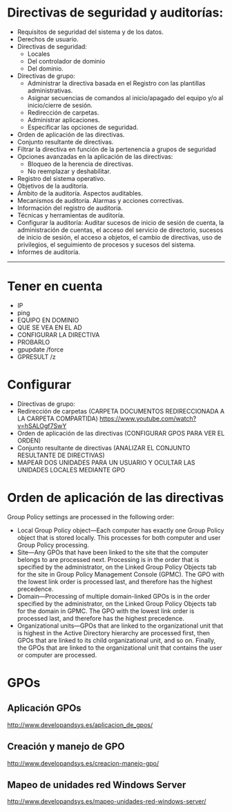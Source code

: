# Directivas de seguridad y auditorías:
- Requisitos de seguridad del sistema y de los datos.
- Derechos de usuario.
- Directivas de seguridad:
  - Locales
  - Del controlador de dominio
  - Del dominio.
- Directivas de grupo:
  - Administrar la directiva basada en el Registro con las plantillas administrativas.
  - Asignar secuencias de comandos al inicio/apagado del equipo y/o al inicio/cierre de sesión.
  - Redirección de carpetas.
  - Administrar aplicaciones.
  - Especificar las opciones de seguridad.
- Orden de aplicación de las directivas.
- Conjunto resultante de directivas.
- Filtrar la directiva en función de la pertenencia a grupos de seguridad
- Opciones avanzadas en la aplicación de las directivas:
  - Bloqueo de la herencia de directivas.
  - No reemplazar y deshabilitar.
- Registro del sistema operativo.
- Objetivos de la auditoría.
- Ámbito de la auditoría. Aspectos auditables.
- Mecanismos de auditoría. Alarmas y acciones correctivas.
- Información del registro de auditoría.
- Técnicas y herramientas de auditoría.
- Configurar la auditoría: Auditar sucesos de inicio de sesión de cuenta, la administración de cuentas, el acceso del servicio de directorio, sucesos de inicio de sesión, el acceso a objetos, el cambio de directivas, uso de privilegios, el seguimiento de procesos y sucesos del sistema.
- Informes de auditoría.

----------------------

# Tener en cuenta
 - IP
 - ping
 - EQUIPO EN DOMINIO
 - QUE SE VEA EN EL AD
 - CONFIGURAR LA DIRECTIVA
 - PROBARLO
 - gpupdate /force
 - GPRESULT /z

# Configurar
- Directivas de grupo:
 - Redirección de carpetas (CARPETA DOCUMENTOS REDIRECCIONADA A LA CARPETA COMPARTIDA) https://www.youtube.com/watch?v=hSALOgf7SwY
 - Orden de aplicación de las directivas (CONFIGURAR GPOS PARA VER EL ORDEN)
 - Conjunto resultante de directivas (ANALIZAR EL CONJUNTO RESULTANTE DE DIRECTIVAS)
 - MAPEAR DOS UNIDADES PARA UN USUARIO Y OCULTAR LAS UNIDADES LOCALES MEDIANTE GPO

# Orden de aplicación de las directivas

Group Policy settings are processed in the following order:

- Local Group Policy object—Each computer has exactly one Group Policy object that is stored locally. This processes for both computer and user Group Policy processing. 
- Site—Any GPOs that have been linked to the site that the computer belongs to are processed next. Processing is in the order that is specified by the administrator, on the Linked Group Policy Objects tab for the site in Group Policy Management Console (GPMC). The GPO with the lowest link order is processed last, and therefore has the highest precedence.
- Domain—Processing of multiple domain-linked GPOs is in the order specified by the administrator, on the Linked Group Policy Objects tab for the domain in GPMC. The GPO with the lowest link order is processed last, and therefore has the highest precedence.
- Organizational units—GPOs that are linked to the organizational unit that is highest in the Active Directory hierarchy are processed first, then GPOs that are linked to its child organizational unit, and so on. Finally, the GPOs that are linked to the organizational unit that contains the user or computer are processed.

# GPOs
## Aplicación GPOs
http://www.developandsys.es/aplicacion_de_gpos/
## Creación y manejo de GPO
http://www.developandsys.es/creacion-manejo-gpo/
## Mapeo de unidades red Windows Server
http://www.developandsys.es/mapeo-unidades-red-windows-server/

